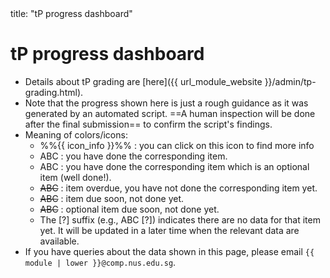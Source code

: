 <frontmatter>
title: "tP progress dashboard"
</frontmatter>
<p/>

<h1 class="display-4">tP progress dashboard</h1>

<box>

* Details about tP grading are [here]({{ url_module_website }}/admin/tp-grading.html).
* Note that the progress shown here is just a rough guidance as it was generated by an automated script. ==A human inspection will be done after the final submission== to confirm the script's findings.
* Meaning of colors/icons:
  * %%{{ icon_info }}%% : you can click on this icon to find more info
  * <span class="badge badge-success">ABC</span> : you have done the corresponding item.
  * <span class="badge badge-info">ABC</span> : you have done the corresponding item which is an optional item (well done!).
  * <span class="badge badge-danger">~~ABC~~</span> : item overdue, you have not done the corresponding item yet.
  * <span class="badge badge-dark">~~ABC~~</span> : item due soon, not done yet.
  * <span class="badge badge-secondary">~~ABC~~</span> : optional item due soon, not done yet.
  * The [?] suffix (e.g., <span class="badge badge-dark">ABC [?]</span>) indicates there are no data for that item yet. It will be updated in a later time when the relevant data are available.
* If you have queries about the data shown in this page, please email `{{ module | lower }}@comp.nus.edu.sg`.
</box>

<include src="{{ module | lower }}/tp-progress-table.mbdf" />
